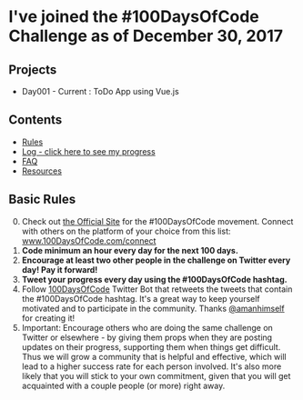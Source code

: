# I've joined the #100DaysOfCode Challenge as of December 30, 2017

## Projects
* Day001 - Current : ToDo App using Vue.js

## Contents
* [Rules](rules.md)
* [Log - click here to see my progress](log.md)
* [FAQ](FAQ.md)
* [Resources](resources.md)

## Basic Rules
0. Check out [the Official Site](http://100daysofcode.com/) for the #100DaysOfCode movement. Connect with others on the platform of your choice from this list: www.100DaysOfCode.com/connect
3. **Code minimum an hour every day for the next 100 days.**
4. **Encourage at least two other people in the challenge on Twitter every day! Pay it forward!**
7. **Tweet your progress every day using the #100DaysOfCode hashtag.**
8. Follow [100DaysOfCode](https://twitter.com/_100DaysOfCode) Twitter Bot that retweets the tweets that contain the #100DaysOfCode hashtag. It's a great way to keep yourself motivated and to participate in the community. Thanks [@amanhimself](https://twitter.com/amanhimself) for creating it!
9. Important: Encourage others who are doing the same challenge on Twitter or elsewhere - by giving them props when they are posting updates on their progress, supporting them when things get difficult. Thus we will grow a community that is helpful and effective, which will lead to a higher success rate for each person involved. It's also more likely that you will stick to your own commitment, given that you will get acquainted with a couple people (or more) right away.
